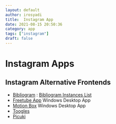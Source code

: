 ```yaml
---
layout: default
author: irosyadi
title:  Instagram App
date: 2021-08-15 20:50:36
category: app
tags: ["instagram"]
draft: false
---
```


# Instagram Apps

## Instagram Alternative Frontends
- [Bibliogram](https://bibliogram.art/) : [Bibliogram Instances List](https://git.sr.ht/~cadence/bibliogram-docs/tree/master/docs/Instances.md)
- [Freetube App](https://freetubeapp.io) Windows Desktop App
- [Motion Box](https://www.viewpure.com/) Windows Desktop App
- [Toogles](https://toogl.es/)
- [Picuki](https://www.picuki.com/)